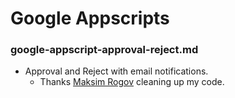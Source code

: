 # Google Appscripts

### google-appscript-approval-reject.md
- Approval and Reject with email notifications.
   - Thanks [Maksim Rogov](http://www.nullriver.com) cleaning up my code.
